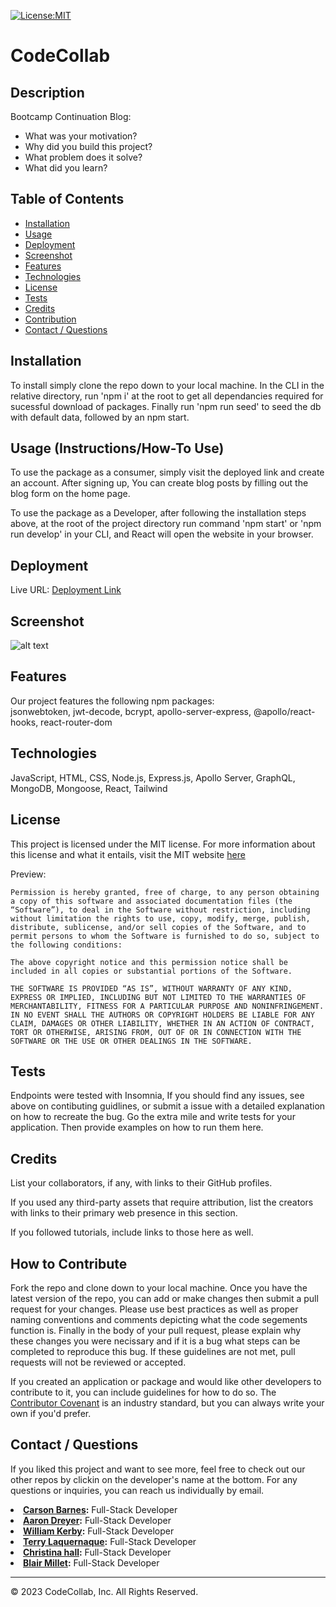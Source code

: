 [![License:MIT](https://img.shields.io/badge/License-MIT-yellow.svg)](https://opensource.org/licenses/MIT)

# CodeCollab

## Description
Bootcamp Continuation Blog:

- What was your motivation?
- Why did you build this project? 
- What problem does it solve?
- What did you learn?


## Table of Contents
- [Installation](#installation)
- [Usage](#usage)
- [Deployment](#deployment)
- [Screenshot](#screenshot)
- [Features](#features)
- [Technologies](#technologies)
- [License](#license)
- [Tests](#tests)
- [Credits](#credits)
- [Contribution](#how-to-contribute)
- [Contact / Questions](#contact--questions)


## Installation
To install simply clone the repo down to your local machine. In the CLI in the relative directory, run 'npm i' at the root to get all dependancies required for sucessful download of packages.  Finally run 'npm run seed' to seed the db with default data, followed by an npm start.


## Usage (Instructions/How-To Use)
To use the package as a consumer, simply visit the deployed link and create an account. After signing up, You can create blog posts by filling out the blog form on the home page. 

To use the package as a Developer, after following the installation steps above, at the root of the project directory run command 'npm start' or 'npm run develop' in your CLI, and React will open the website in your browser.


## Deployment
Live URL: <a href="deployed link">Deployment Link</a>


## Screenshot
![alt text](assets/images/screenshot.png)


## Features
Our project features the following npm packages:  
jsonwebtoken, jwt-decode, bcrypt, apollo-server-express, @apollo/react-hooks, react-router-dom


## Technologies
JavaScript, HTML, CSS, Node.js, Express.js, Apollo Server, GraphQL, MongoDB, Mongoose, React, Tailwind


## License
This project is licensed under the MIT license. For more information about this license and what it entails, visit the MIT website <a href="https://opensource.org/licenses/MIT">here</a>

Preview:

    Permission is hereby granted, free of charge, to any person obtaining a copy of this software and associated documentation files (the “Software”), to deal in the Software without restriction, including without limitation the rights to use, copy, modify, merge, publish, distribute, sublicense, and/or sell copies of the Software, and to permit persons to whom the Software is furnished to do so, subject to the following conditions:

    The above copyright notice and this permission notice shall be included in all copies or substantial portions of the Software.

    THE SOFTWARE IS PROVIDED “AS IS”, WITHOUT WARRANTY OF ANY KIND, EXPRESS OR IMPLIED, INCLUDING BUT NOT LIMITED TO THE WARRANTIES OF MERCHANTABILITY, FITNESS FOR A PARTICULAR PURPOSE AND NONINFRINGEMENT. IN NO EVENT SHALL THE AUTHORS OR COPYRIGHT HOLDERS BE LIABLE FOR ANY CLAIM, DAMAGES OR OTHER LIABILITY, WHETHER IN AN ACTION OF CONTRACT, TORT OR OTHERWISE, ARISING FROM, OUT OF OR IN CONNECTION WITH THE SOFTWARE OR THE USE OR OTHER DEALINGS IN THE SOFTWARE.


## Tests
Endpoints were tested with Insomnia, If you should find any issues, see above on contibuting guidlines, or submit a issue with a detailed explanation on how to recreate the bug.
Go the extra mile and write tests for your application. Then provide examples on how to run them here.


## Credits
List your collaborators, if any, with links to their GitHub profiles.

If you used any third-party assets that require attribution, list the creators with links to their primary web presence in this section.

If you followed tutorials, include links to those here as well.


## How to Contribute
Fork the repo and clone down to your local machine. Once you have the latest version of the repo, you can add or make changes then submit a pull request for your changes. Please use best practices as well as proper naming conventions and comments depicting what the code segements function is. Finally in the body of your pull request, please explain why these changes you were necissary and if it is a bug what steps can be completed to reproduce this bug. If these guidelines are not met, pull requests will not be reviewed or accepted.

If you created an application or package and would like other developers to contribute to it, you can include guidelines for how to do so. The [Contributor Covenant](https://www.contributor-covenant.org/) is an industry standard, but you can always write your own if you'd prefer.


## Contact / Questions
If you liked this project and want to see more, feel free to check out our other repos by clickin on the developer's name at the bottom. 
For any questions or inquiries, you can reach us individually by email.

<li><strong><a href="https://github.com/cbarnes0" target="_blank">Carson Barnes</a>:</strong> Full-Stack Developer</li>  
<li><strong><a href="https://github.com/AaronDreyer" target="_blank">Aaron Dreyer</a>:</strong> Full-Stack Developer</li>  
<li><strong><a href="https://github.com/wkerby" target="_blank">William Kerby</a>:</strong> Full-Stack Developer</li>  
<li><strong><a href="https://github.com/tlequernaque" target="_blank">Terry Laquernaque</a>:</strong> Full-Stack Developer</li>  
<li><strong><a href="https://github.com/alc0ve" target="_blank">Christina hall</a>:</strong> Full-Stack Developer</li>  
<li><strong><a href="https://github.com/blairrrrwho" target="_blank">Blair Millet</a>:</strong> Full-Stack Developer</li>  

- - - - 
© 2023 CodeCollab, Inc. All Rights Reserved.